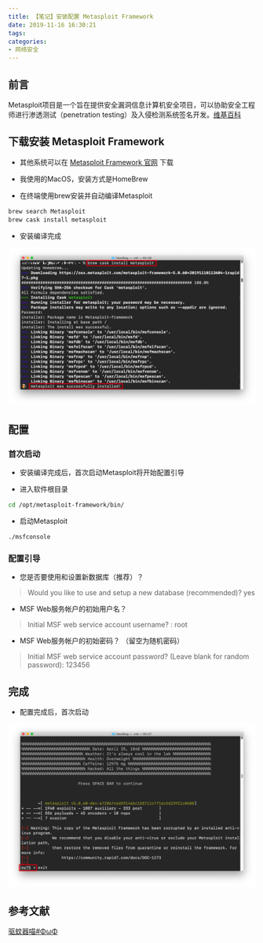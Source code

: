 ```yaml
---
title: 【笔记】安装配置 Metasploit Framework
date: 2019-11-16 16:30:21
tags:
categories:
- 网络安全
---
```


## 前言

Metasploit项目是一个旨在提供安全漏洞信息计算机安全项目，可以协助安全工程师进行渗透测试（penetration testing）及入侵检测系统签名开发。[维基百科](https://wikipedia.hk.wjbk.site/zh-cn/Metasploit)

<!-- more -->

## 下载安装 Metasploit Framework

- 其他系统可以在 [Metasploit Framework 官网](https://www.metasploit.com) 下载

- 我使用的MacOS，安装方式是HomeBrew

- 在终端使用brew安装并自动编译Metasploit

``` bash
brew search Metasploit
brew cask install metasploit
```

- 安装编译完成

![01.png](/images/20191116163021/01.png)

## 配置

### 首次启动

- 安装编译完成后，首次启动Metasploit将开始配置引导

- 进入软件根目录

``` bash
cd /opt/metasploit-framework/bin/
```

- 启动Metasploit

``` bash
./msfconsole
```

### 配置引导

- 您是否要使用和设置新数据库（推荐）？

> Would you like to use and setup a new database (recommended)? yes

- MSF Web服务帐户的初始用户名？

> Initial MSF web service account username? : root

- MSF Web服务帐户的初始密码？ （留空为随机密码）

> Initial MSF web service account password? (Leave blank for random password): 123456

## 完成

- 配置完成后，首次启动

![02.png](/images/20191116163021/02.png)

## 参考文献

[驱蚊器喵#ΦωΦ](https://blog.meow.page/2019/04/07/metasploit-on-mac/)
